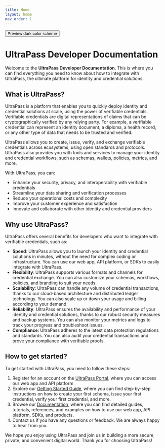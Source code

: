 ```yaml
---
title: Home
layout: home
nav_order: 1
---
```


<button class="btn js-toggle-dark-mode">Preview dark color scheme</button>

<script>
const toggleDarkMode = document.querySelector('.js-toggle-dark-mode');

jtd.addEvent(toggleDarkMode, 'click', function(){
  if (jtd.getTheme() === 'dark') {
    jtd.setTheme('light');
    toggleDarkMode.textContent = 'Preview dark color scheme';
  } else {
    jtd.setTheme('dark');
    toggleDarkMode.textContent = 'Return to the light side';
  }
});
</script>

# UltraPass Developer Documentation

Welcome to the **UltraPass Developer Documentation**. This is where you can find everything you need to know about how to integrate with UltraPass, the ultimate platform for identity and credential solutions.

## What is UltraPass? 

UltraPass is a platform that enables you to quickly deploy identity and credential solutions at scale, using the power of verifiable credentials. Verifiable credentials are digital representations of claims that can be cryptographically verified by any relying party. For example, a verifiable credential can represent an identity document, a diploma, a health record, or any other type of data that needs to be trusted and verified.

UltraPass allows you to create, issue, verify, and exchange verifiable credentials across ecosystems, using open standards and protocols. UltraPass also provides you with tools and services to manage your identity and credential workflows, such as schemas, wallets, policies, metrics, and more.

With UltraPass, you can:

- Enhance your security, privacy, and interoperability with verifiable credentials
- Streamline your data sharing and verification processes
- Reduce your operational costs and complexity
- Improve your customer experience and satisfaction
- Innovate and collaborate with other identity and credential providers

## Why use UltraPass?

UltraPass offers several benefits for developers who want to integrate with verifiable credentials, such as:

- **Speed**: UltraPass allows you to launch your identity and credential solutions in minutes, without the need for complex coding or infrastructure. You can use our web app, API platform, or SDKs to easily integrate with UltraPass.
- **Flexibility**: UltraPass supports various formats and channels for credential exchange. You can also customize your schemas, workflows, policies, and branding to suit your needs.
- **Scalability**: UltraPass can handle any volume of credential transactions, thanks to our cloud-based architecture and distributed ledger technology. You can also scale up or down your usage and billing according to your demand.
- **Reliability**: UltraPass ensures the availability and performance of your identity and credential solutions, thanks to our robust security measures and backup systems. You can also monitor your metrics and logs to track your progress and troubleshoot issues.
- **Compliance**: UltraPass adheres to the latest data protection regulations and standards. You can also audit your credential transactions and prove your compliance with verifiable proofs.

## How to get started?

To get started with UltraPass, you need to follow these steps:

1. Register for an account on the [UltraPass Portal](https://portal.ultrapassid.com), where you can access our web app and API platform.
2. Explore our [Getting Started Guide](https://www.markdownguide.org/basic-syntax/), where you can find step-by-step instructions on how to create your first schema, issue your first credential, verify your first credential, and more.
3. Browse our [Documentation](https://google.github.io/styleguide/docguide/style.html), where you can find detailed guides, tutorials, references, and examples on how to use our web app, API platform, SDKs, and products.
4. Contact us if you have any questions or feedback. We are always happy to hear from you.

We hope you enjoy using UltraPass and join us in building a more secure, private, and convenient digital world. Thank you for choosing UltraPass! 
